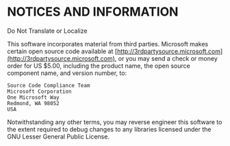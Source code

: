 # NOTICES AND INFORMATION
Do Not Translate or Localize

This software incorporates material from third parties. Microsoft makes certain
open source code available at [http://3rdpartysource.microsoft.com](http://3rdpartysource.microsoft.com), or you may
send a check or money order for US $5.00, including the product name, the open
source component name, and version number, to:

```
Source Code Compliance Team
Microsoft Corporation
One Microsoft Way
Redmond, WA 98052
USA
```

Notwithstanding any other terms, you may reverse engineer this software to the
extent required to debug changes to any libraries licensed under the GNU Lesser
General Public License.
